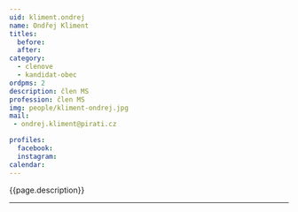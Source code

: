 ```yaml
---
uid: kliment.ondrej
name: Ondřej Kliment
titles:
  before: 
  after:
category:
  - clenove
  - kandidat-obec 
ordpms: 2
description: člen MS
profession: člen MS
img: people/kliment-ondrej.jpg
mail:
 - ondrej.kliment@pirati.cz

profiles:
  facebook: 
  instagram: 
calendar: 
---
```


{{page.description}}



---
